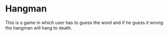 # Hangman
This is a game in which user has to guess the word and if he guess it wrong the hangman will hang to death.